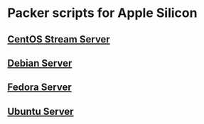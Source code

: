 # Packer scripts for Apple Silicon

## [CentOS Stream Server](centos)

## [Debian Server](debian)

## [Fedora Server](fedora)

## [Ubuntu Server](ubuntu)
